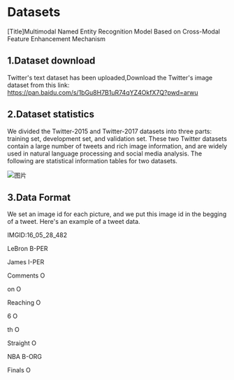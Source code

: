 # Datasets

[Title]Multimodal Named Entity Recognition Model Based on Cross-Modal Feature Enhancement Mechanism

## 1.Dataset download 

Twitter's text dataset has been uploaded,Download the Twitter's image dataset from this link:
https://pan.baidu.com/s/1bGu8H7B1uR74qYZ4OkfX7Q?pwd=arwu

## 2.Dataset statistics

We divided the Twitter-2015 and Twitter-2017 datasets into three parts: training set, development set, and validation set. These two Twitter datasets contain a large number of tweets and rich image information, and are widely used in natural language processing and social media analysis. The following are statistical information tables for two datasets.

![图片](https://github.com/zxy-in/dataset/assets/67194202/5a365531-a7e0-47f2-83a8-2725c8108f90)

## 3.Data Format

We set an image id for each picture, and we put this image id in the begging of a tweet. Here's an example of a tweet data.

IMGID:16_05_28_482

LeBron B-PER 

James I-PER

Comments O 

on O 

Reaching O

6 O

th O 

Straight O

NBA B-ORG

Finals O


